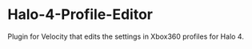 Halo-4-Profile-Editor
=====================

Plugin for Velocity that edits the settings in Xbox360 profiles for Halo 4.